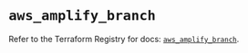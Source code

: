 # `aws_amplify_branch`

Refer to the Terraform Registry for docs: [`aws_amplify_branch`](https://registry.terraform.io/providers/hashicorp/aws/6.14.1/docs/resources/amplify_branch).
